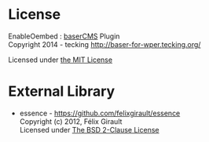 # License

EnableOembed : [baserCMS](http://basercms.net) Plugin  
Copyright 2014 - tecking <http://baser-for-wper.tecking.org/>

Licensed under [the MIT License](http://opensource.org/licenses/mit-license)

# External Library

* essence  - <https://github.com/felixgirault/essence>  
  Copyright (c) 2012, Félix Girault  
  Licensed under [The BSD 2-Clause License](http://opensource.org/licenses/BSD-2-Clause)
